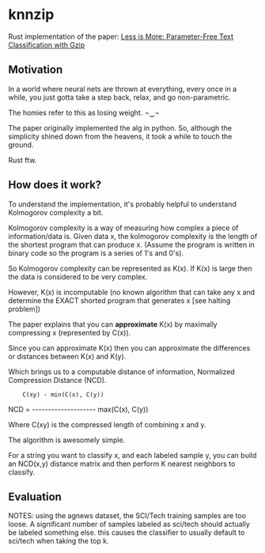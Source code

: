 # knnzip

Rust implementation of the paper: [Less is More: Parameter-Free Text Classification with Gzip](https://arxiv.org/pdf/2212.09410.pdf)

## Motivation

In a world where neural nets are thrown at everything, every once in a while, you just gotta take a step back, relax, and go non-parametric.

The homies refer to this as losing weight. ¬‿¬

The paper originally implemented the alg in python. So, although the simplicity shined down from the heavens, it took a while to touch the ground.

Rust ftw.

## How does it work?

To understand the implementation, it's probably helpful to understand Kolmogorov complexity a bit.

Kolmogorov complexity is a way of measuring how complex a piece of information/data is.
Given data x, the kolmogorov complexity is the length of the shortest program that can produce x. 
(Assume the program is written in binary code so the program is a series of 1's and 0's).

So Kolmogorov complexity can be represented as K(x). If K(x) is large then the data is considered
to be very complex.

However, K(x) is incomputable (no known algorithm that can take any x and determine the EXACT shorted program that generates x [see halting problem])

The paper explains that you can __approximate__ K(x) by maximally compressing x (represented by C(x)).

Since you can approximate K(x) then you can approximate the differences or distances between K(x) and K(y).

Which brings us to a computable distance of information, Normalized Compression Distance (NCD).

        C(xy) - min(C(x), C(y))
NCD =    --------------------
            max(C(x), C(y))

Where C(xy) is the compressed length of combining x and y.

The algorithm is awesomely simple.

For a string you want to classify x, and each labeled sample y, you can build an NCD(x,y) distance matrix and then perform K nearest neighbors to classify.


## Evaluation

NOTES:
using the agnews dataset, the SCI/Tech training samples are too loose. A significant number of samples labeled as sci/tech should actually be labeled something else.
this causes the classifier to usually default to sci/tech when taking the top k.
